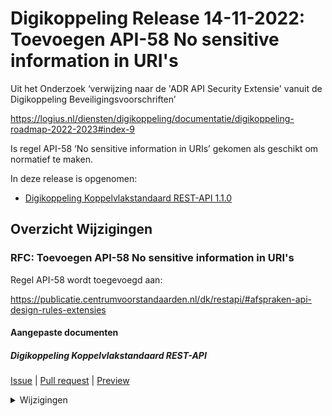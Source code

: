 # Digikoppeling Release 14-11-2022: Toevoegen API-58 No sensitive information in URI's

Uit het Onderzoek ‘verwijzing naar de 'ADR API Security Extensie' vanuit de Digikoppeling Beveiligingsvoorschriften’

https://logius.nl/diensten/digikoppeling/documentatie/digikoppeling-roadmap-2022-2023#index-9

Is regel API-58 ‘No sensitive information in URIs’ gekomen als geschikt om normatief te maken.

In deze release is opgenomen:

* [Digikoppeling Koppelvlakstandaard REST-API 1.1.0](https://publicatie.centrumvoorstandaarden.nl/dk/restapi/)

## Overzicht Wijzigingen

### RFC: Toevoegen API-58 No sensitive information in URI's

Regel API-58 wordt toegevoegd aan:

https://publicatie.centrumvoorstandaarden.nl/dk/restapi/#afspraken-api-design-rules-extensies

#### Aangepaste documenten

##### Digikoppeling Koppelvlakstandaard REST-API
[Issue](https://github.com/Logius-standaarden/Digikoppeling-Koppelvlakstandaard-REST-API/issues/15) | [Pull request](https://github.com/Logius-standaarden/Digikoppeling-Koppelvlakstandaard-REST-API/pull/16) | [Preview](https://logius-standaarden.github.io/Publicatie-Preview/Digikoppeling-Koppelvlakstandaard-REST-API/Toevoegen-API-58/)
<details><summary>Wijzigingen</summary>

```diff
diff --git a/ch03_Digikoppeling Restful API profiel.md b/ch03_Digikoppeling Restful API profiel.md
index 58a2afe..e9cb78d 100644
--- a/ch03_Digikoppeling Restful API profiel.md	
+++ b/ch03_Digikoppeling Restful API profiel.md	
@@ -94,10 +94,12 @@ Hieronder wordt aangegeven welke regels uit de API Design Rules extensies in dit
 | Categorie | Principe | Extensie | Toelichting | Link |
 | --- | --- | --- | --- | --- |
 | Niet van toepassing | API-11: Secure connections using TLS | Security | Vervangen door Digikoppeling beveiligingsvoorschriften (*)  |[[Digikoppeling-Beveiligingsdocument]] |
+| Verplicht | API-58  No sensitive information in URIs | Security | | [API-58 No sensitive information in URIs  ](https://docs.geostandaarden.nl/api/def-hr-API-Strategie-ext-20211013/#api-58)|
 | Verplicht | API-13: Accept tokens as HTTP headers only | Security Authorisation | | [API-13: Accept tokens as HTTP headers only](https://docs.geostandaarden.nl/api/def-hr-API-Strategie-ext-20211013/#api-13) |
 | Aanbevolen | API-46: Use default error handling | Error handling | | [API-46: Use default error handling](https://docs.geostandaarden.nl/api/def-hr-API-Strategie-ext-20211013#api-46) |
 | Aanbevolen | API-47: Use the required HTTP status codes | Error handling  | | [API-47: Use the required HTTP status codes](https://docs.geostandaarden.nl/api/def-hr-API-Strategie-ext-20211013#api-47) |
 
+
 </span>
 
 (*) Wat betreft TLS zijn de Digikoppeling beveiligingsvoorschriften leidend , Zie [[Digikoppeling-Beveiligingsdocument]]
diff --git a/js/config.js b/js/config.js
index e105b24..a04c7e3 100644
--- a/js/config.js
+++ b/js/config.js
@@ -1,6 +1,6 @@
 var respecConfig = {
   //voor specStatus mogelijkheden zie https://github.com/Logius-standaarden/respec/wiki/specStatus
-  specStatus: "DEF",
+  specStatus: "CV",
   //voor specType mogelijkheden zie https://github.com/Logius-standaarden/respec/wiki/specType
   specType: "ST",
   
@@ -12,7 +12,8 @@ var respecConfig = {
   // Belangrijk: als publishDate niet opgegeven is, wordt bij de link "Laatst gepubliceerde versie" "geen" gezet. Anders wordt een link opgebouwd voor de laatste versie, met het formaat:
   publishDate: "2022-08-12",
 
-  publishVersion: "1.0.1",
+  publishVersion: "1.1.0",
+  previousPublishVersion: "1.0.1",
 
   addSectionLinks: true,
 
```

</details>
